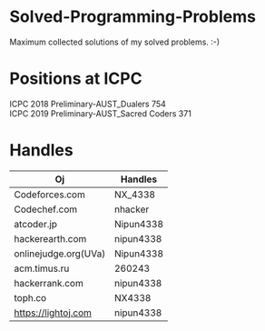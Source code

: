 # Solved-Programming-Problems

Maximum collected solutions of my solved problems. :-)

# Positions at ICPC
ICPC 2018 Preliminary-AUST_Dualers 754<br>
ICPC 2019 Preliminary-AUST_Sacred Coders 371

# Handles
Oj  | Handles
------------- | -------------
Codeforces.com  | NX_4338
Codechef.com  | nhacker
atcoder.jp | Nipun4338
hackerearth.com | nipun4338
onlinejudge.org(UVa) | Nipun4338
acm.timus.ru | 260243
hackerrank.com | nipun4338
toph.co | NX4338
https://lightoj.com | nipun4338
